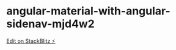 # angular-material-with-angular-sidenav-mjd4w2

[Edit on StackBlitz ⚡️](https://stackblitz.com/edit/angular-material-with-angular-sidenav-mjd4w2)